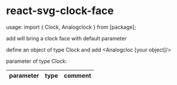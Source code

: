 # react-svg-clock-face

usage:
import { Clock, Analogclock } from [package];

add <Analogclock /> will bring a clock face with default parameter

define an object of type Clock and add <Analogcloc [your object]/>

parameter of type Clock:


| parameter | type|comment |
| --- | --- | --- |

